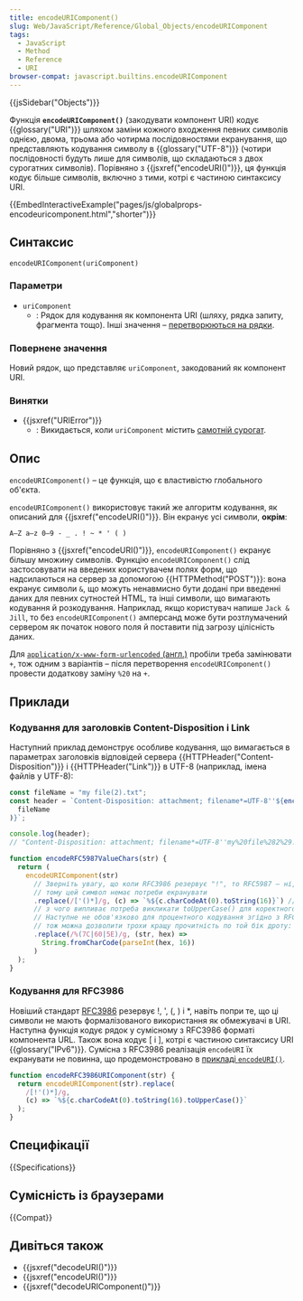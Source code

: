 ```yaml
---
title: encodeURIComponent()
slug: Web/JavaScript/Reference/Global_Objects/encodeURIComponent
tags:
  - JavaScript
  - Method
  - Reference
  - URI
browser-compat: javascript.builtins.encodeURIComponent
---
```


{{jsSidebar("Objects")}}

Функція **`encodeURIComponent()`** (закодувати компонент URI) кодує {{glossary("URI")}} шляхом заміни кожного входження певних символів однією, двома, трьома або чотирма послідовностями екранування, що представляють кодування символу в {{glossary("UTF-8")}} (чотири послідовності будуть лише для символів, що складаються з двох сурогатних символів). Порівняно з {{jsxref("encodeURI()")}}, ця функція кодує більше символів, включно з тими, котрі є частиною синтаксису URI.

{{EmbedInteractiveExample("pages/js/globalprops-encodeuricomponent.html","shorter")}}

## Синтаксис

```js-nolint
encodeURIComponent(uriComponent)
```

### Параметри

- `uriComponent`
  - : Рядок для кодування як компонента URI (шляху, рядка запиту, фрагмента тощо). Інші значення – [перетворюються на рядки](/uk/docs/Web/JavaScript/Reference/Global_Objects/String#zvedennia-do-riadka).

### Повернене значення

Новий рядок, що представляє `uriComponent`, закодований як компонент URI.

### Винятки

- {{jsxref("URIError")}}
  - : Викидається, коли `uriComponent` містить [самотній сурогат](/uk/docs/Web/JavaScript/Reference/Global_Objects/String#symvoly-utf-16-kodovi-tochky-unicode-ta-hrafemni-klastery).

## Опис

`encodeURIComponent()` – це функція, що є властивістю глобального об'єкта.

`encodeURIComponent()` використовує такий же алгоритм кодування, як описаний для {{jsxref("encodeURI()")}}. Він екранує усі символи, **окрім**:

```
A–Z a–z 0–9 - _ . ! ~ * ' ( )
```

Порівняно з {{jsxref("encodeURI()")}}, `encodeURIComponent()` екранує більшу множину символів. Функцію `encodeURIComponent()` слід застосовувати на введених користувачем полях форм, що надсилаються на сервер за допомогою {{HTTPMethod("POST")}}: вона екранує символи `&`, що можуть ненавмисно бути додані при введенні даних для певних сутностей HTML, та інші символи, що вимагають кодування й розкодування. Наприклад, якщо користувач напише `Jack & Jill`, то без `encodeURIComponent()` амперсанд може бути розтлумачений сервером як початок нового поля й поставити під загрозу цілісність даних.

Для [`application/x-www-form-urlencoded` (англ.)](https://html.spec.whatwg.org/multipage/form-control-infrastructure.html#application/x-www-form-urlencoded-encoding-algorithm) пробіли треба замінювати `+`, тож одним з варіантів – після перетворення `encodeURIComponent()` провести додаткову заміну `%20` на `+`.

## Приклади

### Кодування для заголовків Content-Disposition і Link

Наступний приклад демонструє особливе кодування, що вимагається в параметрах заголовків відповідей сервера {{HTTPHeader("Content-Disposition")}} і {{HTTPHeader("Link")}} в UTF-8 (наприклад, імена файлів у UTF-8):

```js
const fileName = "my file(2).txt";
const header = `Content-Disposition: attachment; filename*=UTF-8''${encodeRFC5987ValueChars(
  fileName
)}`;

console.log(header);
// "Content-Disposition: attachment; filename*=UTF-8''my%20file%282%29.txt"

function encodeRFC5987ValueChars(str) {
  return (
    encodeURIComponent(str)
      // Зверніть увагу, що коли RFC3986 резервує "!", то RFC5987 – ні,
      // тому цей символ немає потреби екранувати
      .replace(/['()*]/g, (c) => `%${c.charCodeAt(0).toString(16)}`) // отже, %27 %28 %29 %2a (Зверніть увагу, що дійсне кодування "*" – %2A
      // з чого випливає потреба викликати toUpperCase() для коректного кодування)
      // Наступне не обов'язково для процентного кодування згідно з RFC5987,
      // тож можна дозволити трохи кращу прочитність по той бік дроту: |`^
      .replace(/%(7C|60|5E)/g, (str, hex) =>
        String.fromCharCode(parseInt(hex, 16))
      )
  );
}
```

### Кодування для RFC3986

Новіший стандарт [RFC3986](https://datatracker.ietf.org/doc/html/rfc3986) резервує !, ', (, ) і \*, навіть попри те, що ці символи не мають формалізованого використання як обмежувачі в URI. Наступна функція кодує рядок у сумісному з RFC3986 форматі компонента URL. Також вона кодує [ і ], котрі є частиною синтаксису URI {{glossary("IPv6")}}. Сумісна з RFC3986 реалізація `encodeURI` їх екранувати не повинна, що продемонстровано в [прикладі `encodeURI()`](/uk/docs/Web/JavaScript/Reference/Global_Objects/encodeURI#koduvannia-dlia-rfc3986).

```js
function encodeRFC3986URIComponent(str) {
  return encodeURIComponent(str).replace(
    /[!'()*]/g,
    (c) => `%${c.charCodeAt(0).toString(16).toUpperCase()}`
  );
}
```

## Специфікації

{{Specifications}}

## Сумісність із браузерами

{{Compat}}

## Дивіться також

- {{jsxref("decodeURI()")}}
- {{jsxref("encodeURI()")}}
- {{jsxref("decodeURIComponent()")}}
